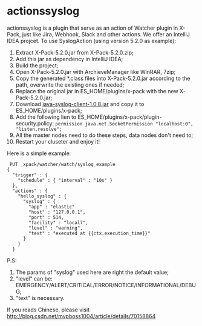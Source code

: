 # actionssyslog
actionssyslog is a plugin that serve as an action of Watcher plugin in X-Pack, just like Jira, Webhook, Slack and other actions.
We offer an IntelliJ IDEA projcet. To use SyslogAction (using version 5.2.0 as example):
 1. Extract X-Pack-5.2.0.jar from X-Pack-5.2.0.zip;
 2. Add this jar as dependency in IntelliJ IDEA;
 3. Build the project;
 4. Open X-Pack-5.2.0.jar with ArchieveManager like WinRAR, 7zip;
 5. Copy the generated *.class files into X-Pack-5.2.0.jar according to the path, overwrite the existing ones if needed;
 6. Replace the original jar in ES_HOME/plugins/x-pack with the new X-Pack-5.2.0.jar;
 7. Download [java-syslog-client-1.0.8.jar](http:maven.aliyun.comnexus#nexus-search;quick~java-syslog-client) and copy it to ES_HOME/plugins/x-pack;
 8. Add the following lien to ES_HOME/plugins/x-pack/plugin-security.policy:
   `permission java.net.SocketPermission "localhost:0", "listen,resolve";`
 9. All the master nodes need to do these steps, data nodes don't need to;
 10. Restart your cluseter and enjoy it!
 
Here is a simple example:
```
 PUT _xpack/watcher/watch/syslog_example
{
  "trigger" : {
    "schedule" : { "interval" : "10s" } 
  },
  "actions" : {
    "hello_syslog" : {  
      "syslog" : {
        "app" : "elastic"
        "host" : "127.0.0.1",
        "port" : 514,
        "facility" : "local7",
        "level" : "warning",
        "text" : "executed at {{ctx.execution_time}}" 
      }
    }
  }
```

P.S:
 1. The params of "syslog" used here are right the default value;
 2. "level" can be: EMERGENCY/ALERT/CRITICAL/ERROR/NOTICE/INFORMATIONAL/DEBUG;
 3. "text" is necessary.
 
 If you reads Chinese, please visit http://blog.csdn.net/mvpboss1004/article/details/70158864
